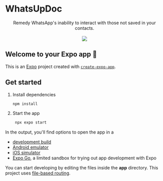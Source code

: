 # WhatsUpDoc




<div align="center">
  <div>
    Remedy WhatsApp's inability to interact with those not saved in your contacts.
    </div>
  <br/>
  <div>
  <kbd><img src="https://github.com/user-attachments/assets/82247dd9-91a1-40c5-a017-922efdd65e22"/></kbd>
    </div>
</div>


## Welcome to your Expo app 👋

This is an [Expo](https://expo.dev) project created with [`create-expo-app`](https://www.npmjs.com/package/create-expo-app).

## Get started

1. Install dependencies

   ```bash
   npm install
   ```

2. Start the app

   ```bash
    npx expo start
   ```

In the output, you'll find options to open the app in a

- [development build](https://docs.expo.dev/develop/development-builds/introduction/)
- [Android emulator](https://docs.expo.dev/workflow/android-studio-emulator/)
- [iOS simulator](https://docs.expo.dev/workflow/ios-simulator/)
- [Expo Go](https://expo.dev/go), a limited sandbox for trying out app development with Expo

You can start developing by editing the files inside the **app** directory. This project uses [file-based routing](https://docs.expo.dev/router/introduction).

